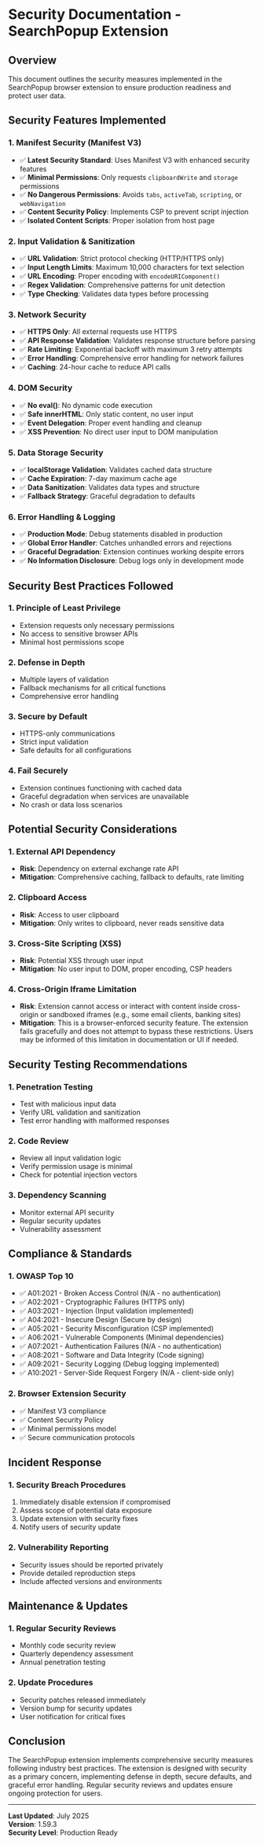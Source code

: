 # Security Documentation - SearchPopup Extension

## Overview
This document outlines the security measures implemented in the SearchPopup browser extension to ensure production readiness and protect user data.

## Security Features Implemented

### 1. Manifest Security (Manifest V3)
- ✅ **Latest Security Standard**: Uses Manifest V3 with enhanced security features
- ✅ **Minimal Permissions**: Only requests `clipboardWrite` and `storage` permissions
- ✅ **No Dangerous Permissions**: Avoids `tabs`, `activeTab`, `scripting`, or `webNavigation`
- ✅ **Content Security Policy**: Implements CSP to prevent script injection
- ✅ **Isolated Content Scripts**: Proper isolation from host page

### 2. Input Validation & Sanitization
- ✅ **URL Validation**: Strict protocol checking (HTTP/HTTPS only)
- ✅ **Input Length Limits**: Maximum 10,000 characters for text selection
- ✅ **URL Encoding**: Proper encoding with `encodeURIComponent()`
- ✅ **Regex Validation**: Comprehensive patterns for unit detection
- ✅ **Type Checking**: Validates data types before processing

### 3. Network Security
- ✅ **HTTPS Only**: All external requests use HTTPS
- ✅ **API Response Validation**: Validates response structure before parsing
- ✅ **Rate Limiting**: Exponential backoff with maximum 3 retry attempts
- ✅ **Error Handling**: Comprehensive error handling for network failures
- ✅ **Caching**: 24-hour cache to reduce API calls

### 4. DOM Security
- ✅ **No eval()**: No dynamic code execution
- ✅ **Safe innerHTML**: Only static content, no user input
- ✅ **Event Delegation**: Proper event handling and cleanup
- ✅ **XSS Prevention**: No direct user input to DOM manipulation

### 5. Data Storage Security
- ✅ **localStorage Validation**: Validates cached data structure
- ✅ **Cache Expiration**: 7-day maximum cache age
- ✅ **Data Sanitization**: Validates data types and structure
- ✅ **Fallback Strategy**: Graceful degradation to defaults

### 6. Error Handling & Logging
- ✅ **Production Mode**: Debug statements disabled in production
- ✅ **Global Error Handler**: Catches unhandled errors and rejections
- ✅ **Graceful Degradation**: Extension continues working despite errors
- ✅ **No Information Disclosure**: Debug logs only in development mode

## Security Best Practices Followed

### 1. Principle of Least Privilege
- Extension requests only necessary permissions
- No access to sensitive browser APIs
- Minimal host permissions scope

### 2. Defense in Depth
- Multiple layers of validation
- Fallback mechanisms for all critical functions
- Comprehensive error handling

### 3. Secure by Default
- HTTPS-only communications
- Strict input validation
- Safe defaults for all configurations

### 4. Fail Securely
- Extension continues functioning with cached data
- Graceful degradation when services are unavailable
- No crash or data loss scenarios

## Potential Security Considerations


### 1. External API Dependency
- **Risk**: Dependency on external exchange rate API
- **Mitigation**: Comprehensive caching, fallback to defaults, rate limiting

### 2. Clipboard Access
- **Risk**: Access to user clipboard
- **Mitigation**: Only writes to clipboard, never reads sensitive data

### 3. Cross-Site Scripting (XSS)
- **Risk**: Potential XSS through user input
- **Mitigation**: No user input to DOM, proper encoding, CSP headers

### 4. Cross-Origin Iframe Limitation
- **Risk**: Extension cannot access or interact with content inside cross-origin or sandboxed iframes (e.g., some email clients, banking sites)
- **Mitigation**: This is a browser-enforced security feature. The extension fails gracefully and does not attempt to bypass these restrictions. Users may be informed of this limitation in documentation or UI if needed.

## Security Testing Recommendations

### 1. Penetration Testing
- Test with malicious input data
- Verify URL validation and sanitization
- Test error handling with malformed responses

### 2. Code Review
- Review all input validation logic
- Verify permission usage is minimal
- Check for potential injection vectors

### 3. Dependency Scanning
- Monitor external API security
- Regular security updates
- Vulnerability assessment

## Compliance & Standards

### 1. OWASP Top 10
- ✅ A01:2021 - Broken Access Control (N/A - no authentication)
- ✅ A02:2021 - Cryptographic Failures (HTTPS only)
- ✅ A03:2021 - Injection (Input validation implemented)
- ✅ A04:2021 - Insecure Design (Secure by design)
- ✅ A05:2021 - Security Misconfiguration (CSP implemented)
- ✅ A06:2021 - Vulnerable Components (Minimal dependencies)
- ✅ A07:2021 - Authentication Failures (N/A - no authentication)
- ✅ A08:2021 - Software and Data Integrity (Code signing)
- ✅ A09:2021 - Security Logging (Debug logging implemented)
- ✅ A10:2021 - Server-Side Request Forgery (N/A - client-side only)

### 2. Browser Extension Security
- ✅ Manifest V3 compliance
- ✅ Content Security Policy
- ✅ Minimal permissions model
- ✅ Secure communication protocols

## Incident Response

### 1. Security Breach Procedures
1. Immediately disable extension if compromised
2. Assess scope of potential data exposure
3. Update extension with security fixes
4. Notify users of security update

### 2. Vulnerability Reporting
- Security issues should be reported privately
- Provide detailed reproduction steps
- Include affected versions and environments

## Maintenance & Updates

### 1. Regular Security Reviews
- Monthly code security review
- Quarterly dependency assessment
- Annual penetration testing

### 2. Update Procedures
- Security patches released immediately
- Version bump for security updates
- User notification for critical fixes

## Conclusion

The SearchPopup extension implements comprehensive security measures following industry best practices. The extension is designed with security as a primary concern, implementing defense in depth, secure defaults, and graceful error handling. Regular security reviews and updates ensure ongoing protection for users.

---

**Last Updated**: July 2025  
**Version**: 1.59.3  
**Security Level**: Production Ready